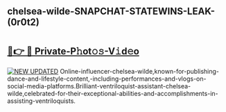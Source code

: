 ## chelsea-wilde-SNAPCHAT-STATEWINS-LEAK-(0r0t2)


# <h2><a href="https://mediaupload.pro?-20M">🔗👉 🔴 Private-P𝚑ot𝚘𝚜-V𝚒d𝚎o</a></h2>

[![NEW UPDATED](https://i.imgur.com/0qMVB7G.gif)](https://mediaupload.pro?-20M)
Online-influencer-chelsea-wilde,known-for-publishing-dance-and-lifestyle-content,-including-performances-and-vlogs-on-social-media-platforms.Brilliant-ventriloquist-assistant-chelsea-wilde,celebrated-for-their-exceptional-abilities-and-accomplishments-in-assisting-ventriloquists.  